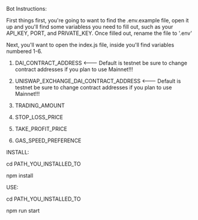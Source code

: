 Bot Instructions:

First things first, you're going to want to find the .env.example file, 
open it up and you'll find some variabless you need to fill out, such as
your API_KEY, PORT, and PRIVATE_KEY. Once filled out, rename the file 
to '.env'


Next, you'll want to open the index.js file, inside you'll find variables 
numbered 1-6. 

1. DAI_CONTRACT_ADDRESS                            <--- Default is testnet be sure to change contract addresses if you plan to use Mainnet!!!

2. UNISWAP_EXCHANGE_DAI_CONTRACT_ADDRESS           <--- Default is testnet be sure to change contract addresses if you plan to use Mainnet!!!    

3. TRADING_AMOUNT

4. STOP_LOSS_PRICE

5. TAKE_PROFIT_PRICE

6. GAS_SPEED_PREFERENCE

INSTALL:

cd PATH_YOU_INSTALLED_TO

npm install

USE:

cd PATH_YOU_INSTALLED_TO

npm run start

